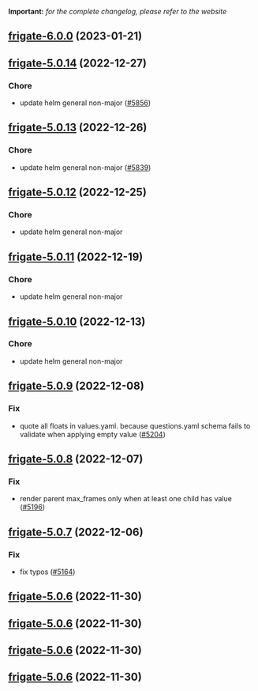 **Important:**
*for the complete changelog, please refer to the website*




## [frigate-6.0.0](https://github.com/truecharts/charts/compare/frigate-5.0.14...frigate-6.0.0) (2023-01-21)




## [frigate-5.0.14](https://github.com/truecharts/charts/compare/frigate-5.0.13...frigate-5.0.14) (2022-12-27)

### Chore

- update helm general non-major ([#5856](https://github.com/truecharts/charts/issues/5856))
  
  


## [frigate-5.0.13](https://github.com/truecharts/charts/compare/frigate-5.0.12...frigate-5.0.13) (2022-12-26)

### Chore

- update helm general non-major ([#5839](https://github.com/truecharts/charts/issues/5839))
  
  


## [frigate-5.0.12](https://github.com/truecharts/charts/compare/frigate-5.0.11...frigate-5.0.12) (2022-12-25)

### Chore

- update helm general non-major
  
  


## [frigate-5.0.11](https://github.com/truecharts/charts/compare/frigate-5.0.10...frigate-5.0.11) (2022-12-19)

### Chore

- update helm general non-major
  
  


## [frigate-5.0.10](https://github.com/truecharts/charts/compare/frigate-5.0.9...frigate-5.0.10) (2022-12-13)

### Chore

- update helm general non-major
  
  


## [frigate-5.0.9](https://github.com/truecharts/charts/compare/frigate-5.0.8...frigate-5.0.9) (2022-12-08)

### Fix

- quote all floats in values.yaml. because questions.yaml schema fails to validate when applying empty value ([#5204](https://github.com/truecharts/charts/issues/5204))
  
  


## [frigate-5.0.8](https://github.com/truecharts/charts/compare/frigate-5.0.7...frigate-5.0.8) (2022-12-07)

### Fix

- render parent max_frames only when at least one child has value ([#5196](https://github.com/truecharts/charts/issues/5196))
  
  


## [frigate-5.0.7](https://github.com/truecharts/charts/compare/frigate-5.0.6...frigate-5.0.7) (2022-12-06)

### Fix

- fix typos ([#5164](https://github.com/truecharts/charts/issues/5164))
  
  


## [frigate-5.0.6](https://github.com/truecharts/charts/compare/frigate-5.0.5...frigate-5.0.6) (2022-11-30)




## [frigate-5.0.6](https://github.com/truecharts/charts/compare/frigate-5.0.5...frigate-5.0.6) (2022-11-30)




## [frigate-5.0.6](https://github.com/truecharts/charts/compare/frigate-5.0.5...frigate-5.0.6) (2022-11-30)




## [frigate-5.0.6](https://github.com/truecharts/charts/compare/frigate-5.0.5...frigate-5.0.6) (2022-11-30)
